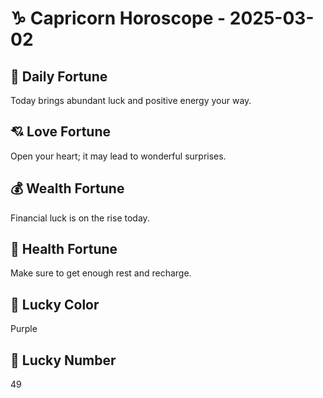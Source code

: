# ♑ Capricorn Horoscope - 2025-03-02

## 🎯 Daily Fortune

Today brings abundant luck and positive energy your way.

## 💘 Love Fortune

Open your heart; it may lead to wonderful surprises.

## 💰 Wealth Fortune

Financial luck is on the rise today.

## 🌱 Health Fortune

Make sure to get enough rest and recharge.

## 🎨 Lucky Color

Purple

## 🔢 Lucky Number

49
